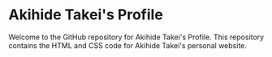 # Akihide Takei's Profile
Welcome to the GitHub repository for Akihide Takei's Profile. This repository contains the HTML and CSS code for Akihide Takei's personal website.